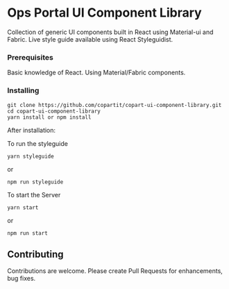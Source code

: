 # Ops Portal UI Component Library

Collection of generic UI components built in React using Material-ui and Fabric.
Live style guide available using React Styleguidist.

### Prerequisites

Basic knowledge of React.
Using Material/Fabric components.

### Installing

```
git clone https://github.com/copartit/copart-ui-component-library.git
cd copart-ui-component-library
yarn install or npm install
```

After installation:

To run the styleguide
```
yarn styleguide
```
or
```
npm run styleguide
```

To start the Server
```
yarn start
```
or

```
npm run start
```

## Contributing

Contributions are welcome. Please create Pull Requests for enhancements, bug fixes.
